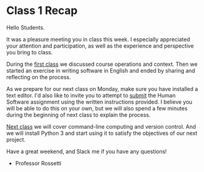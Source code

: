 # Class 1 Recap

Hello Students.

It was a pleasure meeting you in class this week. I especially appreciated your attention and participation, as well as the experience and perspective you bring to class.

During the [first class](https://github.com/prof-rossetti/nyu-info-2335-70-201706/blob/master/SCHEDULE.md#class-1---wednesday-2017-06-28) we discussed course operations and context. Then we started an exercise in writing software in English and ended by sharing and reflecting on the process.

As we prepare for our next class on Monday, make sure you have installed a text editor. I'd also like to invite you to attempt to [submit](https://github.com/prof-rossetti/nyu-info-2335-70-201706/blob/master/projects/human-software/project.md#submission-instructions) the Human Software assignment using the written instructions provided. I believe you will be able to do this on your own, but we will also spend a few minutes during the beginning of next class to explain the process.

[Next class](https://github.com/prof-rossetti/nyu-info-2335-70-201706/blob/master/SCHEDULE.md#class-2---monday-2017-07-03) we will cover command-line computing and version control. And we will install Python 3 and start using it to satisfy the objectives of our next project.

Have a great weekend, and Slack me if you have any questions!

- Professor Rossetti
